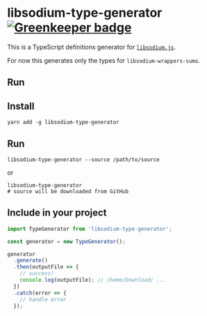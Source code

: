 # libsodium-type-generator [![Greenkeeper badge](https://badges.greenkeeper.io/ffflorian/libsodium-type-generator.svg)](https://greenkeeper.io/)

This is a TypeScript definitions generator for [`libsodium.js`](https://github.com/jedisct1/libsodium.js).

For now this generates only the types for `libsodium-wrappers-sumo`.

## Run
## Install
```
yarn add -g libsodium-type-generator
```

## Run
```
libsodium-type-generator --source /path/to/source
```
or
```
libsodium-type-generator
# source will be downloaded from GitHub
```

## Include in your project
```ts
import TypeGenerator from 'libsodium-type-generator';

const generator = new TypeGenerator();

generator
  .generate()
  .then(outputFile => {
    // success!
    console.log(outputFile); // /home/Download/ ...
  })
  .catch(error => {
    // handle error
  });
```
